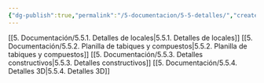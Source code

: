 ```yaml
---
{"dg-publish":true,"permalink":"/5-documentacion/5-5-detalles/","created":"2024-12-27T14:36:58.742-03:00","updated":"2025-01-28T19:22:53.575-03:00"}
---
```


[[5. Documentación/5.5.1. Detalles de locales\|5.5.1. Detalles de locales]]
[[5. Documentación/5.5.2. Planilla de tabiques y compuestos\|5.5.2. Planilla de tabiques y compuestos]]
[[5. Documentación/5.5.3. Detalles constructivos\|5.5.3. Detalles constructivos]]
[[5. Documentación/5.5.4. Detalles 3D\|5.5.4. Detalles 3D]]